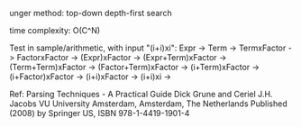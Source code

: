 unger method:
    top-down
    depth-first search

time complexity: O(C^N)

Test in sample/arithmetic, with input "(i+i)xi":
    Expr ->
    Term ->
    TermxFactor ->
    FactorxFactor ->
    (Expr)xFactor ->
    (Expr+Term)xFactor ->
    (Term+Term)xFactor ->
    (Factor+Term)xFactor ->
    (i+Term)xFactor ->
    (i+Factor)xFactor ->
    (i+i)xFactor ->
    (i+i)xi ->

Ref:
Parsing Techniques - A Practical Guide
Dick Grune and Ceriel J.H. Jacobs
VU University Amsterdam, Amsterdam, The Netherlands
Published (2008) by Springer US, ISBN 978-1-4419-1901-4 